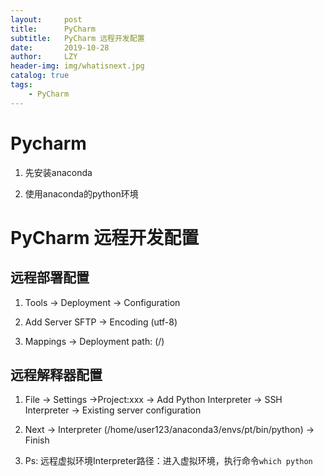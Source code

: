 ```yaml
---
layout:     post
title:      PyCharm 
subtitle:   PyCharm 远程开发配置
date:       2019-10-28
author:     LZY
header-img: img/whatisnext.jpg
catalog: true
tags:
    - PyCharm
---
```


# Pycharm

1. 先安装anaconda

2. 使用anaconda的python环境

# PyCharm 远程开发配置

## 远程部署配置

1. Tools -> Deployment -> Configuration

2. Add Server SFTP -> Encoding (utf-8)

3. Mappings -> Deployment path: (/)

## 远程解释器配置

1. File -> Settings ->Project:xxx -> Add Python Interpreter -> SSH Interpreter -> Existing server configuration

2. Next -> Interpreter (/home/user123/anaconda3/envs/pt/bin/python) -> Finish

3. Ps: 远程虚拟环境Interpreter路径：进入虚拟环境，执行命令`which python`

